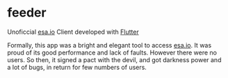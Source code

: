 # feeder

Unoficcial [esa.io](https://esa.io) Client developed with [Flutter](https://flutter.io)

Formally, this app was a bright and elegant tool to access [esa.io](https://esa.io). It was proud of its good performance and lack of faults. However there were no users. So then, it signed a pact with the devil, and got darkness power and a lot of bugs, in return for few numbers of users.
